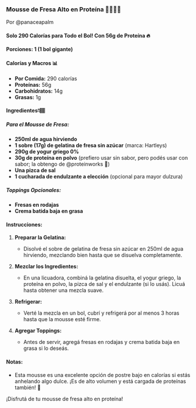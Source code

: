 ### **Mousse de Fresa Alto en Proteína 🍓🍧💪🏽**
Por @panaceapalm

#### **Solo 290 Calorías para Todo el Bol! Con 56g de Proteína 🔥**

#### **Porciones:** 1 (1 bol gigante)

#### **Calorías y Macros 📊**
- **Por Comida:** 290 calorías
- **Proteínas:** 56g
- **Carbohidratos:** 14g
- **Grasas:** 1g

#### **Ingredientes👇🏽**

##### **Para el Mousse de Fresa:**
- **250ml de agua hirviendo**
- **1 sobre (17g) de gelatina de fresa sin azúcar** (marca: Hartleys)
- **290g de yogur griego 0%**
- **30g de proteína en polvo** (prefiero usar sin sabor, pero podés usar con sabor; la obtengo de @proteinworks 💪)
- **Una pizca de sal**
- **1 cucharada de endulzante a elección** (opcional para mayor dulzura)

##### **Toppings Opcionales:**
- **Fresas en rodajas**
- **Crema batida baja en grasa**

#### **Instrucciones:**

1. **Preparar la Gelatina:**
   - Disolvé el sobre de gelatina de fresa sin azúcar en 250ml de agua hirviendo, mezclando bien hasta que se disuelva completamente.

2. **Mezclar los Ingredientes:**
   - En una licuadora, combiná la gelatina disuelta, el yogur griego, la proteína en polvo, la pizca de sal y el endulzante (si lo usás). Licuá hasta obtener una mezcla suave.

3. **Refrigerar:**
   - Verté la mezcla en un bol, cubrí y refrigerá por al menos 3 horas hasta que la mousse esté firme.

4. **Agregar Toppings:**
   - Antes de servir, agregá fresas en rodajas y crema batida baja en grasa si lo deseás.

#### **Notas:**
- Esta mousse es una excelente opción de postre bajo en calorías si estás anhelando algo dulce. ¡Es de alto volumen y está cargada de proteínas también! 💪

¡Disfrutá de tu mousse de fresa alto en proteína!